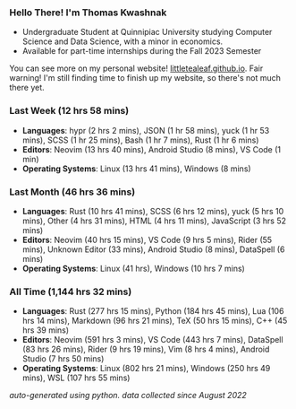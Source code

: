 
### Hello There! I'm Thomas Kwashnak

- Undergraduate Student at Quinnipiac University studying Computer Science and Data Science, with a minor in economics.
- Available for part-time internships during the Fall 2023 Semester

You can see more on my personal website! [littletealeaf.github.io](https://littletealeaf.github.io). Fair warning! I'm still finding time to finish up my website, so there's not much there yet.

### Last Week (12 hrs 58 mins)
- **Languages**: hypr (2 hrs 2 mins), JSON (1 hr 58 mins), yuck (1 hr 53 mins), SCSS (1 hr 25 mins), Bash (1 hr 7 mins), Rust (1 hr 6 mins)
- **Editors**: Neovim (13 hrs 40 mins), Android Studio (8 mins), VS Code (1 min)
- **Operating Systems**: Linux (13 hrs 41 mins), Windows (8 mins)
    
### Last Month (46 hrs 36 mins)
- **Languages**: Rust (10 hrs 41 mins), SCSS (6 hrs 12 mins), yuck (5 hrs 10 mins), Other (4 hrs 31 mins), HTML (4 hrs 11 mins), JavaScript (3 hrs 52 mins)
- **Editors**: Neovim (40 hrs 15 mins), VS Code (9 hrs 5 mins), Rider (55 mins), Unknown Editor (33 mins), Android Studio (8 mins), DataSpell (6 mins)
- **Operating Systems**: Linux (41 hrs), Windows (10 hrs 7 mins)
    
### All Time (1,144 hrs 32 mins)
- **Languages**: Rust (277 hrs 15 mins), Python (184 hrs 45 mins), Lua (106 hrs 14 mins), Markdown (96 hrs 21 mins), TeX (50 hrs 15 mins), C++ (45 hrs 39 mins)
- **Editors**: Neovim (591 hrs 3 mins), VS Code (443 hrs 7 mins), DataSpell (83 hrs 26 mins), Rider (9 hrs 19 mins), Vim (8 hrs 4 mins), Android Studio (7 hrs 50 mins)
- **Operating Systems**: Linux (802 hrs 21 mins), Windows (250 hrs 49 mins), WSL (107 hrs 55 mins)
    

*auto-generated using python. data collected since August 2022*
